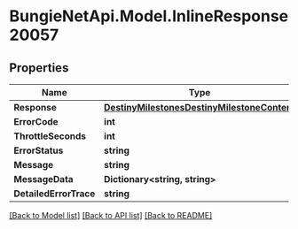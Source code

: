 
# BungieNetApi.Model.InlineResponse20057

## Properties

Name | Type | Description | Notes
------------ | ------------- | ------------- | -------------
**Response** | [**DestinyMilestonesDestinyMilestoneContent**](DestinyMilestonesDestinyMilestoneContent.md) |  | [optional] 
**ErrorCode** | **int** |  | [optional] 
**ThrottleSeconds** | **int** |  | [optional] 
**ErrorStatus** | **string** |  | [optional] 
**Message** | **string** |  | [optional] 
**MessageData** | **Dictionary&lt;string, string&gt;** |  | [optional] 
**DetailedErrorTrace** | **string** |  | [optional] 

[[Back to Model list]](../README.md#documentation-for-models)
[[Back to API list]](../README.md#documentation-for-api-endpoints)
[[Back to README]](../README.md)

